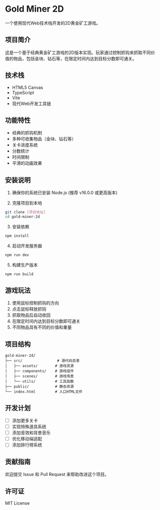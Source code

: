 # Gold Miner 2D

一个使用现代Web技术栈开发的2D黄金矿工游戏。

## 项目简介

这是一个基于经典黄金矿工游戏的2D版本实现。玩家通过控制抓钩来抓取不同价值的物品，包括金块、钻石等，在限定时间内达到目标分数即可通关。

## 技术栈

- HTML5 Canvas
- TypeScript
- Vite
- 现代Web开发工具链

## 功能特性

- 经典的抓钩机制
- 多种可收集物品（金块、钻石等）
- 关卡进度系统
- 分数统计
- 时间限制
- 平滑的动画效果

## 安装说明

1. 确保你的系统已安装 Node.js (推荐 v16.0.0 或更高版本)

2. 克隆项目到本地
```bash
git clone [项目地址]
cd gold-miner-2d
```

3. 安装依赖
```bash
npm install
```

4. 启动开发服务器
```bash
npm run dev
```

5. 构建生产版本
```bash
npm run build
```

## 游戏玩法

1. 使用鼠标控制抓钩的方向
2. 点击鼠标释放抓钩
3. 抓取物品后自动收回
4. 在限定时间内达到目标分数即可通关
5. 不同物品具有不同的价值和重量

## 项目结构

```
gold-miner-2d/
├── src/                # 源代码目录
│   ├── assets/        # 游戏资源
│   ├── components/    # 游戏组件
│   ├── scenes/        # 游戏场景
│   └── utils/         # 工具函数
├── public/            # 静态资源
└── index.html         # 入口HTML文件
```

## 开发计划

- [ ] 添加更多关卡
- [ ] 实现特殊道具系统
- [ ] 添加音效和背景音乐
- [ ] 优化移动端适配
- [ ] 添加排行榜系统

## 贡献指南

欢迎提交 Issue 和 Pull Request 来帮助改进这个项目。

## 许可证

MIT License